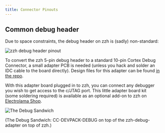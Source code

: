 ```yaml
---
title: Connector Pinouts
---
```


## Common debug header

Due to space constraints, the debug header on zzh is (sadly) non-standard:

![zzh debug header pinout](/_assets/zzh_debug_pinout.png)

To convert the zzh 5-pin debug header to a standard 10-pin Cortex Debug Connector, a small adapter PCB is needed (unless you hack and solder an IDC cable to the board directly). Design files for this adapter can be found [in the repo](https://github.com/electrolama/zig-a-zig-ah/tree/master/Debug-Adapter).

With this adapter board plugged in to zzh, you can connect any debugger you wish to get access to the c/JTAG port. This little adapter board kit (some soldering required) is available as an optional add-on to zzh on [Electrolama Shop](https://shop.electrolama.com/collections/accessories-and-spares/products/debug-adapter-kit-for-zzh-or-zzhp).

![The Debug Sandwich](/_assets/zzh-debugger-devpack.jpg)

(The Debug Sandwich: CC-DEVPACK-DEBUG on top of the zzh-debug-adapter on top of zzh.)
